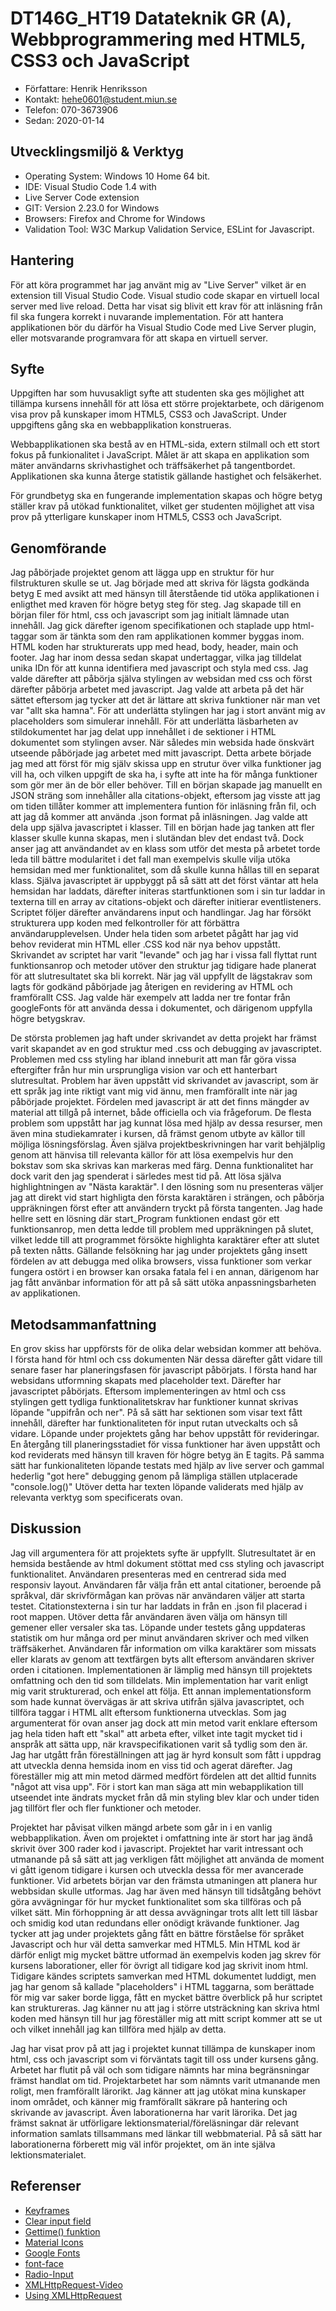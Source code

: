 # DT146G_HT19 Datateknik GR (A), Webbprogrammering med HTML5, CSS3 och JavaScript

- Författare: Henrik Henriksson
- Kontakt: hehe0601@student.miun.se
- Telefon: 070-3673906
- Sedan: 2020-01-14

## Utvecklingsmiljö & Verktyg

- Operating System: Windows 10 Home 64 bit.
- IDE: Visual Studio Code 1.4 with
- Live Server Code extension
- GIT: Version 2.23.0 for Windows
- Browsers: Firefox and Chrome for Windows
- Validation Tool: W3C Markup Validation Service,
  ESLint for Javascript.

## Hantering

För att köra programmet har jag använt mig av "Live Server" vilket är en extension till Visual Studio Code. Visual studio code skapar en virtuell local server med live reload. Detta har visat sig blivit ett krav för att inläsning från fil ska fungera korrekt i nuvarande implementation. För att hantera applikationen bör du därför ha Visual Studio Code med Live Server plugin, eller motsvarande programvara för att skapa en virtuell server.

## Syfte

Uppgiften har som huvusakligt syfte att studenten ska ges möjlighet att tillämpa kursens innehåll för att lösa ett större projektarbete, och därigenom visa prov på kunskaper imom HTML5, CSS3 och JavaScript. Under uppgiftens gång ska en webbapplikation konstrueras.

Webbapplikationen ska bestå av en HTML-sida, extern stilmall och ett stort fokus på funkionalitet i JavaScript. Målet är att skapa en applikation som mäter användarns skrivhastighet och träffsäkerhet på tangentbordet. Applikationen ska kunna återge statistik gällande hastighet och felsäkerhet.

För grundbetyg ska en fungerande implementation skapas och högre betyg ställer krav på utökad funktionalitet, vilket ger studenten möjlighet att visa prov på ytterligare kunskaper inom HTML5, CSS3 och JavaScript.

## Genomförande

Jag påbörjade projektet genom att lägga upp en struktur för hur filstrukturen skulle se ut. Jag började med att skriva för lägsta godkända betyg E med avsikt att med hänsyn till återstående tid utöka applikationen i enligthet med kraven för högre betyg steg för steg. Jag skapade till en början filer för html, css och javascript som jag initialt lämnade utan innehåll. Jag gick därefter igenom specifikationen och staplade upp html-taggar som är tänkta som den ram applikationen kommer byggas inom. HTML koden har strukturerats upp med head, body, header, main och footer. Jag har inom dessa sedan skapat undertaggar, vilka jag tilldelat unika IDn för att kunna identifiera med javascript och styla med css. Jag valde därefter att påbörja själva stylingen av websidan med css och först därefter påbörja arbetet med javascript. Jag valde att arbeta på det här sättet eftersom jag tycker att det är lättare att skriva funktioner när man vet var "allt ska hamna". För att underlätta stylingen har jag i stort använt mig av placeholders som simulerar innehåll. För att underlätta läsbarheten av stildokumentet har jag delat upp innehållet i de sektioner i HTML dokumentet som stylingen avser. När således min websida hade önskvärt utseende påbörjade jag arbetet med mitt javascript. Detta arbete började jag med att först för mig själv skissa upp en strutur över vilka funktioner jag vill ha, och vilken uppgift de ska ha, i syfte att inte ha för många funktioner som gör mer än de bör eller behöver. Till en början skapade jag manuellt en JSON sträng som innehåller alla citations-objekt, eftersom jag visste att jag om tiden tillåter kommer att implementera funtion för inläsning från fil, och att jag då kommer att använda .json format på inläsningen. Jag valde att dela upp själva javascriptet i klasser. Till en början hade jag tanken att fler klasser skulle kunna skapas, men i slutändan blev det endast två. Dock anser jag att användandet av en klass som utför det mesta på arbetet torde leda till bättre modularitet i det fall man exempelvis skulle vilja utöka hemsidan med mer funktionalitet, som då skulle kunna hållas till en separat klass. Själva javascriptet är uppbyggt på så sätt att det först väntar att hela hemsidan har laddats, därefter initeras startfunktionen som i sin tur laddar in texterna till en array av citations-objekt och därefter initierar eventlisteners. Scriptet följer därefter användarens input och handlingar. Jag har försökt strukturera upp koden med felkontroller för att förbättra användarupplevelsen. Under hela tiden som arbetet pågått har jag vid behov reviderat min HTML eller .CSS kod när nya behov uppstått. Skrivandet av scriptet har varit "levande" och jag har i vissa fall flyttat runt funktionsanrop och metoder utöver den struktur jag tidigare hade planerat för att slutresultatet ska bli korrekt. När jag väl uppfyllt de lägstakrav som lagts för godkänd påbörjade jag återigen en revidering av HTML och framförallt CSS. Jag valde här exempelv att ladda ner tre fontar från googleFonts för att använda dessa i dokumentet, och därigenom uppfylla högre betygskrav.

De största problemen jag haft under skrivandet av detta projekt har främst varit skapandet av en god struktur med .css och debugging av javascriptet. Problemen med css styling har ibland inneburit att man får göra vissa eftergifter från hur min ursprungliga vision var och ett hanterbart slutresultat. Problem har även uppstått vid skrivandet av javascript, som är ett språk jag inte riktigt vant mig vid ännu, men framförallt inte när jag påbörjade projektet. Fördelen med javascript är att det finns mängder av material att tillgå på internet, både officiella och via frågeforum. De flesta problem som uppstått har jag kunnat lösa med hjälp av dessa resurser, men även mina studiekamrater i kursen, då främst genom utbyte av källor till möjliga lösningsförslag. Även själva projektbeskrivningen har varit behjälplig genom att hänvisa till relevanta källor för att lösa exempelvis hur den bokstav som ska skrivas kan markeras med färg. Denna funktionalitet har dock varit den jag spenderat i särledes mest tid på. Att lösa själva highlightningen av "Nästa karaktär". I den lösning som nu presenteras väljer jag att direkt vid start highligta den första karaktären i strängen, och påbörja uppräkningen först efter att användern tryckt på första tangenten. Jag hade hellre sett en lösning där start_Program funktionen endast gör ett funktionsanrop, men detta ledde till problem med uppräkningen på slutet, vilket ledde till att programmet försökte highlighta karaktärer efter att slutet på texten nåtts. Gällande felsökning har jag under projektets gång insett fördelen av att debugga med olika browsers, vissa funktioner som verkar fungera ostört i en browser kan orsaka fatala fel i en annan, därigenom har jag fått använbar information för att på så sätt utöka anpassningsbarheten av applikationen.

## Metodsammanfattning

En grov skiss har uppförsts för de olika delar websidan kommer att behöva. I första hand för html och css dokumenten När dessa därefter gått vidare till senare faser har planeringsfasen för javascript påbörjats.
I första hand har websidans utformning skapats med placeholder text. Därefter har javascriptet påbörjats. Eftersom implementeringen av html och css stylingen gett tydliga funktionalitetskrav har funktioner kunnat skrivas löpande "uppifrån och ner". På så sätt har sektionen som visar text fått innehåll, därefter har funktionaliteten för input rutan utveckalts och så vidare.
Löpande under projektets gång har behov uppstått för revideringar. En återgång till planeringsstadiet för vissa funktioner har även uppstått och kod reviderats med hänsyn till kraven för högre betyg än E tagits. På samma sätt har funkionaliteten löpande testats med hjälp av live server och gammal hederlig "got here" debugging genom på lämpliga ställen utplacerade "console.log()"
Utöver detta har texten löpande validerats med hjälp av relevanta verktyg som specificerats ovan.

## Diskussion

Jag vill argumentera för att projektets syfte är uppfyllt. Slutresultatet är en hemsida bestående av html dokument stöttat med css styling och javascript funktionalitet. Användaren presenteras med en centrerad sida med responsiv layout. Användaren får välja från ett antal citationer, beroende på språkval, där skrivförmågan kan prövas när användaren väljer att starta testet. Citationstexterna i sin tur har laddats in från en .json fil placerad i root mappen. Utöver detta får användaren även välja om hänsyn till gemener eller versaler ska tas. Löpande under testets gång uppdateras statistik om hur många ord per minut användaren skriver och med vilken träffsäkerhet. Användaren får information om vilka karaktärer som missats eller klarats av genom att textfärgen byts allt eftersom användaren skriver orden i citationen. Implementationen är lämplig med hänsyn till projektets omfattning och den tid som tilldelats. Min implementation har varit enligt mig varit strukturerad, och enkel att följa. Ett annan implementationsform som hade kunnat övervägas är att skriva utifrån själva javascriptet, och tillföra taggar i HTML allt eftersom funktionerna utvecklas. Som jag argumenterat för ovan anser jag dock att min metod varit enklare eftersom jag hela tiden haft ett "skal" att arbeta efter, vilket inte tagit mycket tid i anspråk att sätta upp, när kravspecifikationen varit så tydlig som den är. Jag har utgått från föreställningen att jag är hyrd konsult som fått i uppdrag att utveckla denna hemsida inom en viss tid och agerat därefter. Jag föreställer mig att min metod därmed medfört fördelen att det alltid funnits "något att visa upp". För i stort kan man säga att min webapplikation till utseendet inte ändrats mycket från då min styling blev klar och under tiden jag tillfört fler och fler funktioner och metoder.

Projektet har påvisat vilken mängd arbete som går in i en vanlig webbapplikation. Även om projektet i omfattning inte är stort har jag ändå skrivit över 300 rader kod i javascript. Projektet har varit intressant och utmanande på så sätt att jag verkligen fått möjlighet att använda de moment vi gått igenom tidigare i kursen och utveckla dessa för mer avancerade funktioner. Vid arbetets början var den främsta utmaningen att planera hur webbsidan skulle utformas. Jag har även med hänsyn till tidsåtgång behövt göra avvägningar för hur mycket funktionalitet som ska tillföras och på vilket sätt. Min förhoppning är att dessa avvägningar trots allt lett till läsbar och smidig kod utan redundans eller onödigt krävande funktioner. Jag tycker att jag under projektets gång fått en bättre förståelse för språket Javascript och hur väl detta samverkar med HTML5. Min HTML kod är därför enligt mig mycket bättre utformad än exempelvis koden jag skrev för kursens laborationer, eller för övrigt all tidigare kod jag skrivit inom html. Tidigare kändes scriptets samverkan med HTML dokumentet luddigt, men jag har genom så kallade "placeholders" i HTML taggarna, som berättade för mig var saker borde ligga, fått en mycket bättre överblick på hur scriptet kan struktureras. Jag känner nu att jag i större utsträckning kan skriva html koden med hänsyn till hur jag föreställer mig att mitt script kommer att se ut och vilket innehåll jag kan tillföra med hjälp av detta.

Jag har visat prov på att jag i projektet kunnat tillämpa de kunskaper inom html, css och javascript som vi förväntats tagit till oss under kursens gång. Arbetet har flutit på väl och som tidigare nämnts har mina begränsningar främst handlat om tid. Projektarbetet har som nämnts varit utmanande men roligt, men framförallt lärorikt. Jag känner att jag utökat mina kunskaper inom området, och känner mig framförallt säkrare på hantering och skrivande av javascript. Även laborationerna har varit lärorika. Det jag främst saknat är utförligare lektionsmaterial/föreläsningar där relevant information samlats tillsammans med länkar till webbmaterial. På så sätt har laborationerna förberett mig väl inför projektet, om än inte själva lektionsmaterialet.

## Referenser

- [Keyframes](https://www.w3schools.com/cssref/css3_pr_animation-keyframes.asp)
- [Clear input field](https://www.w3schools.com/howto/howto_html_clear_input.asp)
- [Gettime() funktion](https://developer.mozilla.org/en-US/docs/Web/JavaScript/Reference/Global_Objects/Date/getTime)
- [Material Icons](https://material.io/resources/icons/?style=baseline)
- [Google Fonts](https://fonts.google.com/)
- [font-face](https://developer.mozilla.org/en-US/docs/Web/CSS/@font-face)
- [Radio-Input](https://developer.mozilla.org/en-US/docs/Web/HTML/Element/input/radio)
- [XMLHttpRequest-Video](https://www.youtube.com/watch?reload=9&v=82hnvUYY6QA&start=1086s)
- [Using XMLHttpRequest](https://developer.mozilla.org/en-US/docs/Web/API/XMLHttpRequest/Using_XMLHttpRequest)
